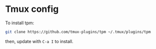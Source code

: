 # Tmux config

To install tpm:

```bash
git clone https://github.com/tmux-plugins/tpm ~/.tmux/plugins/tpm
```

then, update with `C-a I` to install.
